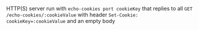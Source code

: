 HTTP(S) server run with `echo-cookies port cookieKey` that replies to all `GET
/echo-cookies/:cookieValue` with header `Set-Cookie: cookieKey=:cookieValue` and
an empty body
